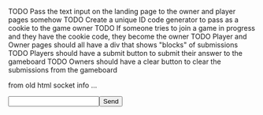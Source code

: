 
TODO Pass the text input on the landing page to the owner and player pages somehow
TODO Create a unique ID code generator to pass as a cookie to the game owner
TODO If someone tries to join a game in progress and they have the cookie code, they become the owner
TODO Player and Owner pages should all have a div that shows "blocks" of submissions
TODO Players should have a submit button to submit their answer to the gameboard
TODO Owners should have a clear button to clear the submissions from the gameboard



from old html socket info ...
<body>
  <ul id="messages"></ul>
  <form action="">
    <input id="m" autocomplete="off" /><button>Send</button>
  </form>
  <script src="https://cdn.socket.io/socket.io-1.2.0.js"></script>
  <script src="http://code.jquery.com/jquery-1.11.1.js"></script>
  <script>
    var socket = io();
    // var socket = io('/my-namespace');
    $('form').submit(function(){
      socket.emit('chat message', $('#m').val());
      $('#m').val('');
      return false;
    });
    socket.on('chat message', function(msg){
      $('#messages').append($('<li>').text(msg));
    });
  </script>
</body>
